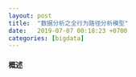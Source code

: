 ```yaml
---
layout: post
title:  "数据分析之全行为路径分析模型"
date:   2019-07-07 00:18:23 +0700
categories: [bigdata]
---
```


#### 概述
